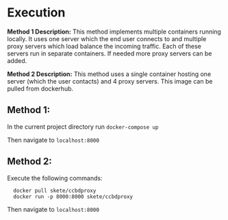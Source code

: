 Execution
=========

**Method 1 Description:** This method implements multiple containers running locally. It uses one server which the end user connects to and multiple proxy servers which load balance the incoming traffic. Each of these servers run in separate containers. If needed more proxy servers can be added.

**Method 2 Description:** This method uses a single container hosting one server (which the user contacts) and 4 proxy servers. This image can be pulled from dockerhub.

Method 1:
---------

In the current project directory run ```docker-compose up```

Then navigate to ```localhost:8000```

Method 2:
---------

Execute the following commands:
```
  docker pull skete/ccbdproxy
  docker run -p 8000:8000 skete/ccbdproxy
````
Then navigate to ```localhost:8000```
